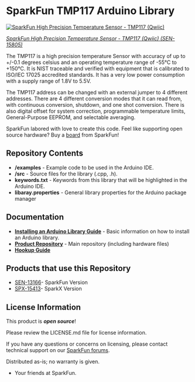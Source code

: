 SparkFun TMP117 Arduino Library
========================================

[![SparkFun High Precision Temperature Sensor - TMP117 (Qwiic)](https://cdn.sparkfun.com//assets/parts/1/4/4/3/0/15805-SparkFun_High_Precision_Temperature_Sensor_-_TMP117__Qwiic_-01.jpg)](https://www.sparkfun.com/products/15805)

[*SparkFun High Precision Temperature Sensor - TMP117 (Qwiic) (SEN-15805)*](https://www.sparkfun.com/products/15805)

The TMP117 is a high precision temperature Sensor with accuracy of up to +/-0.1 degrees celsius and an operating temperature range of -55°C to +150°C. It is NIST traceable and verified with equipment that is calibrated to ISO/IEC 17025 accredited standards. It has a very low power consumption with a supply range of 1.8V to 5.5V. 

The TMP117 address can be changed with an external jumper to 4 different addresses. There are 4 different conversion modes that it can read from, with continuous conversion, shutdown, and one shot conversion. There is also digital offset for system correction, programmable temperature limits, General-Purpose EEPROM, and selectable averaging. 

SparkFun labored with love to create this code. Feel like supporting open source hardware? 
Buy a [board](https://www.sparkfun.com/products/15805) from SparkFun!

Repository Contents
-------------------

* **/examples** - Example code to be used in the Arduino IDE.
* **/src** - Source files for the library (.cpp, .h).
* **keywords.txt** - Keywords from this library that will be highlighted in the Arduino IDE.
* **libaray.properties** - General library properties for the Arduino package manager

Documentation
--------------

* **[Installing an Arduino Library Guide](https://learn.sparkfun.com/tutorials/installing-an-arduino-library)** - Basic information on how to install an Arduino library.
* **[Product Repository](https://github.com/sparkfun/SparkFun_High_Precision_Temperature_Sensor_TMP117_Qwiic)** - Main repository (including hardware files)
* **[Hookup Guide](https://learn.sparkfun.com/tutorials/qwiic-tmp117-high-precision-digital-temperature-sensor-hookup-guide)**

Products that use this Repository
--------------

* [SEN-13166](https://www.sparkfun.com/products/15805)- SparkFun Version
* [SPX-15413](https://www.sparkfun.com/products/15413)- SparkX Version

License Information
-------------------

This product is _**open source**_! 

Please review the LICENSE.md file for license information. 

If you have any questions or concerns on licensing, please contact technical support on our [SparkFun forums](https://forum.sparkfun.com/viewforum.php?f=152).

Distributed as-is; no warranty is given.

- Your friends at SparkFun.

_<COLLABORATION CREDIT>_
